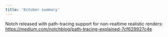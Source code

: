 ```yaml
---
title: 'October summary'
---
```


Notch released with path-tracing support for non-realtime realistic renders: https://medium.com/notchblog/path-tracing-explained-7cf629927c4e

